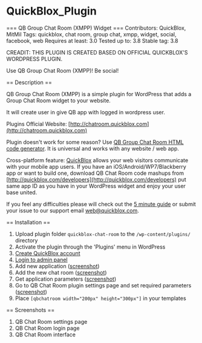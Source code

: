 # QuickBlox_Plugin
=== QB Group Chat Room (XMPP) Widget ===
Contributors: QuickBlox, MitMil
Tags: quickblox, chat room, group chat, xmpp, widget, social, facebook, web
Requires at least: 3.0
Tested up to: 3.8
Stable tag: 3.8




CREADIT:
THIS PLUGIN IS CREATED BASED ON OFFICIAL QUICKBLOX'S WORDPRESS PLUGIN. 







Use QB Group Chat Room (XMPP)! Be social!

== Description ==

QB Group Chat Room (XMPP) is a simple plugin for WordPress that adds a Group Chat Room widget to your website.

It will create user in give QB app with logged in wordpress user.

Plugins Official Website: [http://chatroom.quickblox.com](http://chatroom.quickblox.com)

Plugin doesn't work for some reason? Use [QB Group Chat Room HTML code generator](http://chatroom.quickblox.com). It is universal and works with any website / web app. 

Cross-platform feature: [QuickBlox](http://quickblox.com/) allows your web visitors communicate with your mobile app users. If you have an iOS/Android/WP7/Blackberry app or want to build one, download QB Chat Room code mashups from [http://quickblox.com/developers](http://quickblox.com/developers) put same app ID as you have in your WordPress widget and enjoy your user base united.

If you feel any difficulties please will check out the [5 minute guide](http://quickblox.com/developers/5_Minute_Guide) or submit your issue to our support email [web@quickblox.com](mailto:web@quickblox.com).

== Installation ==

1. Upload plugin folder `quickblox-chat-room` to the `/wp-content/plugins/` directory
1. Activate the plugin through the 'Plugins' menu in WordPress
1. [Create QuickBlox account](http://quickblox.com/signup/)
1. [Login to admin panel](http://admin.quickblox.com/signin)
1. Add new application ([screenshot](http://qblx.co/O6SrWG))
1. Add the new chat room ([screenshot](http://qblx.co/O6Sx0v))
1. Get application parameters ([screenshot](http://qblx.co/O6SCBk))
1. Go to QB Chat Room plugin settings page and set required parameters ([screenshot](http://qblx.co/1i8fpqL))
1. Place `[qbchatroom width="200px" height="300px"]` in your templates

== Screenshots ==

1. QB Chat Room settings page
1. QB Chat Room login page
1. QB Chat Room interface
